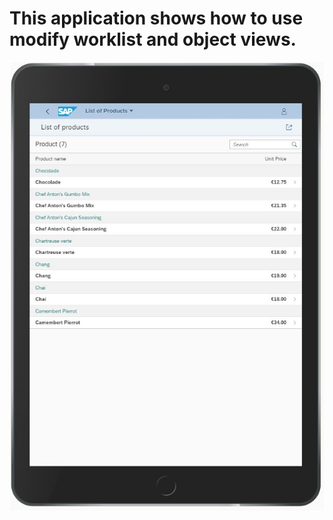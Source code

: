 # This application shows how to use modify worklist and object views.

![Sample Output](./Output.JPG)
